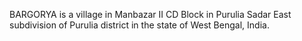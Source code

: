 BARGORYA is a village in Manbazar II CD Block in Purulia Sadar East subdivision of Purulia district in the state of West Bengal, India.

